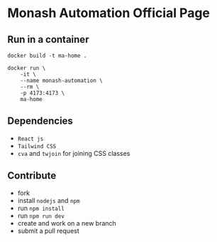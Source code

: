# Monash Automation Official Page

## Run in a container

```shell
docker build -t ma-home .
```

```shell
docker run \
    -it \
    --name monash-automation \
    --rm \
    -p 4173:4173 \
    ma-home
```

## Dependencies

* `React js`
* `Tailwind CSS`
* `cva` and `twjoin` for joining CSS classes

## Contribute

* fork
* install `nodejs` and `npm`
* run `npm install`
* run `npm run dev`
* create and work on a new branch
* submit a pull request